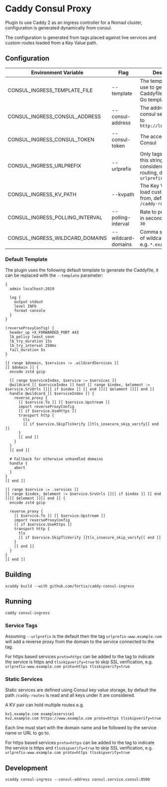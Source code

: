 # Caddy Consul Proxy

Plugin to use Caddy 2 as an ingress controller for a Nomad cluster, configuration is generated dynamically from consul.

The configuration is generated from tags placed against live services and custom routes loaded from a Key Value path.

## Configuration

| Environment Variable | Flag | Description |
| -------------------- | ---- | ----------- |
| CONSUL_INGRESS_TEMPLATE_FILE | --template | The template file to use to generate the Caddyfile, supports Go templates |
| CONSUL_INGRESS_CONSUL_ADDRESS | --consul-address | The address of the consul server, defaults to `http://localhost:8500` |
| CONSUL_INGRESS_CONSUL_TOKEN | --consul-token | The access token for Consul |
| CONSUL_INGRESS_URLPREFIX | --urlprefix | Only tags starting with this string are considered for service routing, defaults to `urlprefix-` |
| CONSUL_INGRESS_KV_PATH | --kvpath | The Key Value path to load custom routes from, defaults to `/caddy-routes` |
| CONSUL_INGRESS_POLLING_INTERVAL | --polling-interval | Rate to poll Consul at in seconds, defaults to `30` |
| CONSUL_INGRESS_WILDCARD_DOMAINS | --wildcard-domains | Comma separated list of wildcard domains e.g. `*.example.com` |

### Default Template

The plugin uses the following default template to generate the Caddyfile, it can be replaced with the `--template` parameter:

```
{
  admin localhost:2019

  log {
    output stdout
    level INFO
    format console
  }
}

(reverseProxyConfig) {
  header_up +X_FORWARDED_PORT 443
  lb_policy least_conn
  lb_try_duration 15s
  lb_try_interval 250ms
  fail_duration 5s
}

[[ range $domain, $services := .wildcardServices ]]
[[ $domain ]] {
  encode zstd gzip

  [[ range $serviceIndex, $service := $services ]]
  @wildcard_[[ $serviceIndex ]] host [[ range $index, $element := $service.SrvUrls ]][[ if $index ]] [[ end ]][[ $element ]][[ end ]]
  handle @wildcard_[[ $serviceIndex ]] {
    reverse_proxy {
      [[ $service.To ]] [[ $service.Upstream ]]
      import reverseProxyConfig
      [[ if $service.UseHttps ]]
      transport http {
        tls
        [[ if $service.SkipTlsVerify ]]tls_insecure_skip_verify[[ end ]]
      }
      [[ end ]]
    }
  }
  [[ end ]]

  # Fallback for otherwise unhandled domains
  handle {
    abort
  }
}
[[ end ]]

[[ range $service := .services ]]
[[ range $index, $element := $service.SrvUrls ]][[ if $index ]] [[ end ]][[ $element ]][[ end ]] {
  encode zstd gzip

  reverse_proxy {
    [[ $service.To ]] [[ $service.Upstream ]]
    import reverseProxyConfig
    [[ if $service.UseHttps ]]
    transport http {
      tls
      [[ if $service.SkipTlsVerify ]]tls_insecure_skip_verify[[ end ]]
    }
    [[ end ]]
  }
}
[[ end ]]
```

## Building

```shell
xcaddy build --with github.com/fortix/caddy-consul-ingress
```

## Running

```shell
caddy consul-ingress
```

### Service Tags

Assuming `--urlprefix` is the default then the tag `urlprefix-www.example.com` will add a reverse proxy from the domain to the service connected to the tag.

For https based services `proto=https` can be added to the tag to indicate the service is https and `tlsskipverify=true` to skip SSL verification, e.g. `urlprefix-www.example.com proto=https tlsskipverify=true`

### Static Services

Static services are defined using Consul key value storage, by default the path `/caddy-routes` is read and all keys under it are considered.

A KV pair can hold multiple routes e.g.

```
kv1.example.com exampleservice1
kv2.example.com https://www.example.com proto=https tlsskipverify=true
```

Each line must start with the domain name and be followed by the service name or URL to go to.

For https based services `proto=https` can be added to the tag to indicate the service is https and `tlsskipverify=true` to skip SSL verification, e.g. `urlprefix-www.example.com proto=https tlsskipverify=true`

## Development

```shell
xcaddy consul-ingress --consul-address consul.service.consul:8500
```

